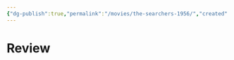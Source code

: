 ```yaml
---
{"dg-publish":true,"permalink":"/movies/the-searchers-1956/","created":"2024-06-18","updated":"2024-06-18"}
---
```



# Review
